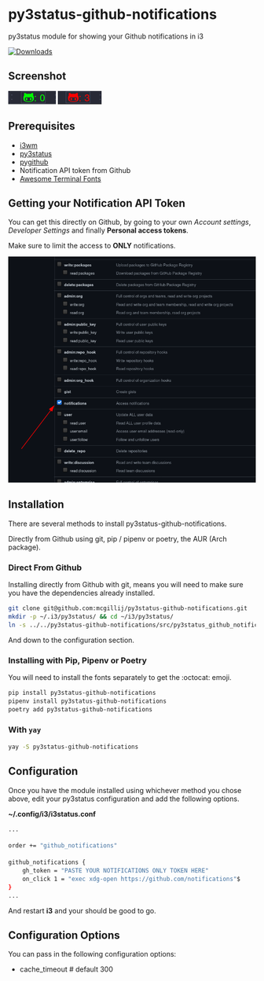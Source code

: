 # py3status-github-notifications
py3status module for showing your Github notifications in i3

[![Downloads](https://static.pepy.tech/personalized-badge/py3status-github-notifications?period=total&units=international_system&left_color=blue&right_color=green&left_text=Downloads)](https://pepy.tech/project/py3status-github-notifications)

## Screenshot
![Status Bar with py3status-github-notifications](https://raw.githubusercontent.com/mcgillij/py3status-github-notifications/main/images/github_notifications.png)
![Status Bar with py3status-github-notifications red](https://raw.githubusercontent.com/mcgillij/py3status-github-notifications/main/images/notifications_red.png)
## Prerequisites

* [i3wm](https://i3wm.org/)
* [py3status](https://github.com/ultrabug/py3status)
* [pygithub](https://github.com/PyGithub/PyGithub)
* Notification API token from Github
* [Awesome Terminal Fonts](https://github.com/gabrielelana/awesome-terminal-fonts)

## Getting your Notification API Token

You can get this directly on Github, by going to your own *Account settings*, *Developer Settings* and finally **Personal access tokens**.

Make sure to limit the access to **ONLY** notifications.

![notifications only](https://raw.githubusercontent.com/mcgillij/py3status-github-notifications/main/images/notifications_only.png)

## Installation
There are several methods to install py3status-github-notifications.

Directly from Github using git, pip / pipenv or poetry, the AUR (Arch package).

### Direct From Github

Installing directly from Github with git, means you will need to make sure you have the dependencies already installed.

``` bash
git clone git@github.com:mcgillij/py3status-github-notifications.git
mkdir -p ~/.i3/py3status/ && cd ~/i3/py3status/
ln -s ../../py3status-github-notifications/src/py3status_github_notifications/github_notifications.py ./
```
And down to the configuration section.

### Installing with Pip, Pipenv or Poetry

You will need to install the fonts separately to get the :octocat: emoji.

``` bash
pip install py3status-github-notifications
pipenv install py3status-github-notifications
poetry add py3status-github-notifications
```

### With `yay`
``` bash
yay -S py3status-github-notifications
```

## Configuration

Once you have the module installed using whichever method you chose above, edit your py3status configuration and add the following options.

**~/.config/i3/i3status.conf**

``` bash
...

order += "github_notifications"

github_notifications {
    gh_token = "PASTE YOUR NOTIFICATIONS ONLY TOKEN HERE"
    on_click 1 = "exec xdg-open https://github.com/notifications"$
}
...

```
And restart **i3** and your should be good to go.

## Configuration Options

You can pass in the following configuration options:

* cache_timeout # default 300
